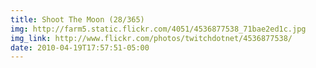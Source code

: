 ```yaml
---
title: Shoot The Moon (28/365) 
img: http://farm5.static.flickr.com/4051/4536877538_71bae2ed1c.jpg 
img_link: http://www.flickr.com/photos/twitchdotnet/4536877538/ 
date: 2010-04-19T17:57:51-05:00 
---
```

